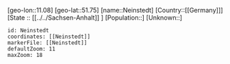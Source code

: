 ﻿---
location: [51.75,11.08]
mapzoom: [7,12] 
mapmarker: city 
type: City
tags:
- geo/City


SpocWebEntityId: 32772
isDeleted: false
confidential: public

---
[geo-lon::11.08]
[geo-lat::51.75]
[name::Neinstedt]
[Country::[[Germany]]]
[State :: [[../../Sachsen-Anhalt]] ]
[Population::]
[Unknown::]


```leaflet
id: Neinstedt
coordinates: [[Neinstedt]]
markerFile: [[Neinstedt]]
defaultZoom: 11 
maxZoom: 18
```
